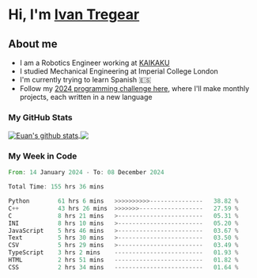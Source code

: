 # Hi, I'm [Ivan Tregear](https://www.linkedin.com/in/ivantregear/)

## About me

* I am a Robotics Engineer working at [KAIKAKU](https://github.com/KAIKAKU-AI)
* I studied Mechanical Engineering at Imperial College London
* I'm currently trying to learn Spanish :es:
* Follow my [2024 programming challenge here](https://github.com/ITregear?tab=repositories), where I'll make monthly projects, each written in a new language


### My GitHub Stats

<a href="#my-github-stats">
  <img align="center" src="https://github-readme-stats.vercel.app/api?username=itregear&count_private=true&show_icons=true&include_all_commits=true&theme=material-palenight" alt="Euan's github stats" />
</a>

<a href="#my-github-stats">
  <img align="center" src="https://github-readme-stats.vercel.app/api/top-langs/?username=itregear&layout=compact&theme=material-palenight" />
</a>

### My Week in Code
<!--START_SECTION:waka-->

```rust
From: 14 January 2024 - To: 08 December 2024

Total Time: 155 hrs 36 mins

Python        61 hrs 6 mins   >>>>>>>>>>---------------   38.82 %
C++           43 hrs 26 mins  >>>>>>>------------------   27.59 %
C             8 hrs 21 mins   >------------------------   05.31 %
INI           8 hrs 10 mins   >------------------------   05.20 %
JavaScript    5 hrs 46 mins   >------------------------   03.67 %
Text          5 hrs 30 mins   >------------------------   03.50 %
CSV           5 hrs 29 mins   >------------------------   03.49 %
TypeScript    3 hrs 2 mins    -------------------------   01.93 %
HTML          2 hrs 51 mins   -------------------------   01.82 %
CSS           2 hrs 34 mins   -------------------------   01.64 %
```

<!--END_SECTION:waka-->
